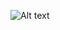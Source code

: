 ![Alt text](https://menghublog.files.wordpress.com/2014/12/regression-models-for-categorical-and-limited-dependent-variables-long-1997-figure-7-2.png)
